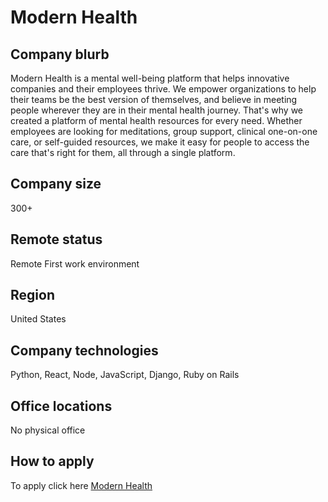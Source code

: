# Modern Health

## Company blurb
Modern Health is a mental well-being platform that helps innovative companies and their employees thrive. We empower organizations to help their teams be the best version of themselves, and believe in meeting people wherever they are in their mental health journey. That's why we created a platform of mental health resources for every need.  Whether employees are looking for meditations, group support, clinical one-on-one care, or self-guided resources, we make it easy for people to access the care that's right for them, all through a single platform. 



## Company size

300+

## Remote status

Remote First work environment

## Region

United States

## Company technologies
Python, React, Node, JavaScript, Django, Ruby on Rails 

## Office locations

No physical office

## How to apply

To apply click here [Modern Health](https://boards.greenhouse.io/modernhealth)
